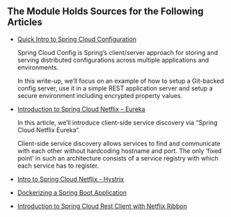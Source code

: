 ## The Module Holds Sources for the Following Articles

- [Quick Intro to Spring Cloud Configuration](http://www.baeldung.com/spring-cloud-configuration)

   Spring Cloud Config is Spring’s client/server approach for storing and serving distributed configurations across multiple applications and environments.

   In this write-up, we’ll focus on an example of how to setup a Git-backed config server, use it in a simple REST application server and setup a secure environment including encrypted property values.

- [Introduction to Spring Cloud Netflix – Eureka](http://www.baeldung.com/spring-cloud-netflix-eureka)

  In this article, we’ll introduce client-side service discovery via “Spring Cloud Netflix Eureka“.

  Client-side service discovery allows services to find and communicate with each other without hardcoding hostname and port. The only ‘fixed point’ in such an architecture consists of a service registry with which each service has to register.

- [Intro to Spring Cloud Netflix - Hystrix](http://www.baeldung.com/spring-cloud-netflix-hystrix)
- [Dockerizing a Spring Boot Application](http://www.baeldung.com/dockerizing-spring-boot-application)
- [Introduction to Spring Cloud Rest Client with Netflix Ribbon](http://www.baeldung.com/spring-cloud-rest-client-with-netflix-ribbon)


